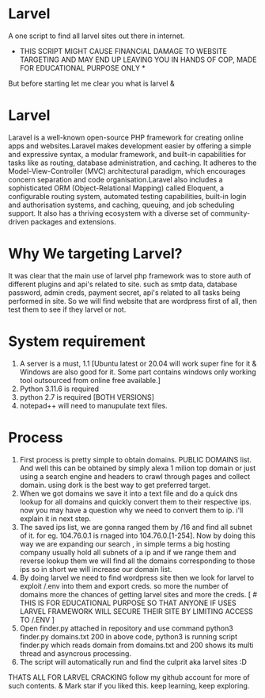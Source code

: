 # Larvel
A one script to find all larvel sites out there in internet.

* THIS SCRIPT MIGHT CAUSE FINANCIAL DAMAGE TO WEBSITE TARGETING AND MAY END UP LEAVING YOU IN HANDS OF COP, MADE FOR EDUCATIONAL PURPOSE ONLY *

But before starting let me clear you what is larvel &

# Larvel #

Laravel is a well-known open-source PHP framework for creating online apps and websites.Laravel makes development easier by offering a simple and expressive syntax, a modular framework, and built-in capabilities for tasks like as routing, database administration, and caching. It adheres to the Model-View-Controller (MVC) architectural paradigm, which encourages concern separation and code organisation.Laravel also includes a sophisticated ORM (Object-Relational Mapping) called Eloquent, a configurable routing system, automated testing capabilities, built-in login and authorisation systems, and caching, queuing, and job scheduling support. It also has a thriving ecosystem with a diverse set of community-driven packages and extensions.

# Why We targeting Larvel? 

It was clear that the main use of larvel php framework was to store auth of different plugins and api's related to site. such as smtp data, database password, admin creds, payment secret, api's related to all tasks being performed in site.
So we will find website that are wordpress first of all, then test them to see if they larvel or not.

# System requirement
1. A server is a must,
1.1 [Ubuntu latest or 20.04 will work super fine for it & Windows are also good for it. 
Some part contains windows only working tool outsourced from online free available.]
2. Python 3.11.6 is required 
3. python 2.7 is required [BOTH VERSIONS]
4. notepad++ will need to manupulate text files.

# Process

1. First process is pretty simple to obtain domains. PUBLIC DOMAINS list. And well this can be obtained by simply alexa 1 milion top domain or just using a search engine and headers to crawl through pages and collect domain. using dork is the best way to get preferred target. 
2. When we got domains we save it into a text file and do a quick dns lookup for all domains and quickly convert them to their respective ips. now you may have a question why we need to convert them to ip. i'll explain it in next step.
3. The saved ips list, we are gonna ranged them by /16 and find all subnet of it. for eg. 104.76.0.1 is rnaged into 104.76.0.[1-254]. Now by doing this way we are expanding our search , in simple terms a big hosting company usually hold all subnets of a ip and if we range them and reverse lookup them we will find all the domains corresponding to those ips so in short we will increase our domain list.
4. By doing larvel we need to find wordpress site then we look for larvel to exploit /.env into them and export creds. so more the number of domains more the chances of getting larvel sites and more the creds. [ # THIS IS FOR EDUCATIONAL PURPOSE SO THAT ANYONE IF USES LARVEL FRAMEWORK WILL SECURE THEIR SITE BY LIMITING ACCESS TO /.ENV ] 
5. Open finder.py attached in repository and use command  python3 finder.py domains.txt 200
 in above code, python3 is running script finder.py which reads domain from domains.txt and 200 shows its multi thread and asyncrous processing.
6. The script will automatically run and find the culprit aka larvel sites :D 

THATS ALL FOR LARVEL CRACKING
follow my github account for more of such contents. & Mark star if you liked this. 
keep learning, keep exploring.
